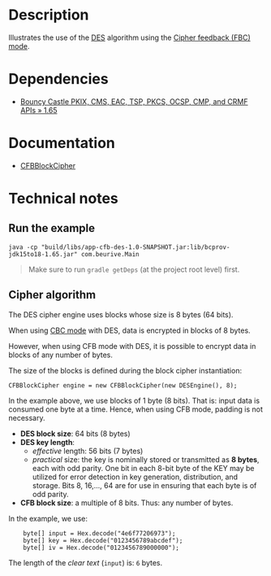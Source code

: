 # Description

Illustrates the use of the [DES](https://en.wikipedia.org/wiki/Data_Encryption_Standard) algorithm using
the [Cipher feedback (FBC) mode](https://en.wikipedia.org/wiki/Block_cipher_mode_of_operation#Cipher_feedback_(CFB)).

# Dependencies

* [Bouncy Castle PKIX, CMS, EAC, TSP, PKCS, OCSP, CMP, and CRMF APIs » 1.65](https://mvnrepository.com/artifact/org.bouncycastle/bcpkix-jdk15to18/1.65)

# Documentation

* [CFBBlockCipher](https://people.eecs.berkeley.edu/~jonah/bc/org/bouncycastle/crypto/modes/CFBBlockCipher.html)

# Technical notes

## Run the example

    java -cp "build/libs/app-cfb-des-1.0-SNAPSHOT.jar:lib/bcprov-jdk15to18-1.65.jar" com.beurive.Main

> Make sure to run `gradle getDeps` (at the project root level) first.

## Cipher algorithm

The DES cipher engine uses blocks whose size is 8 bytes (64 bits).

When using [CBC mode](../app-cbc-des/README.md) with DES, data is encrypted in blocks of 8 bytes.

However, when using CFB mode with DES, it is possible to encrypt data in blocks of any number of bytes.

The size of the blocks is defined during the block cipher instantiation: 

    CFBBlockCipher engine = new CFBBlockCipher(new DESEngine(), 8); 

In the example above, we use blocks of 1 byte (8 bits).
That is: input data is consumed one byte at a time.
Hence, when using CFB mode, padding is not necessary.

* **DES block size**: 64 bits (8 bytes)
* **DES key length**:
  * _effective_ length: 56 bits (7 bytes)
  * _practical_ size: the key is nominally stored or transmitted as **8 bytes**, each with odd parity.
    One bit in each 8-bit byte of the KEY may be utilized for error detection in key generation,
    distribution, and storage. Bits 8, 16,..., 64 are for use in ensuring that each byte is of odd
    parity.
* **CFB block size**: a multiple of 8 bits. Thus: any number of bytes.

In the example, we use:

        byte[] input = Hex.decode("4e6f77206973");
        byte[] key = Hex.decode("0123456789abcdef");
        byte[] iv = Hex.decode("0123456789000000");

The length of the _clear text_ (`input`) is: `6` bytes.
